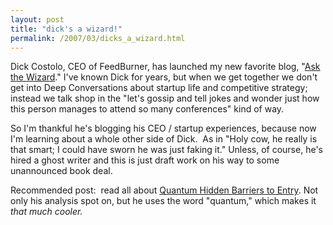 ```yaml
---
layout: post
title: "dick's a wizard!"
permalink: /2007/03/dicks_a_wizard.html
---
```


Dick Costolo, CEO of FeedBurner, has launched my new favorite blog, "[Ask the Wizard](http://www.burningdoor.com/askthewizard/)." I've known Dick for years, but when we get together we don't get into Deep Conversations about startup life and competitive strategy; instead we talk shop in the "let's gossip and tell jokes and wonder just how this person manages to attend so many conferences" kind of way.

So I'm thankful he's blogging his CEO / startup experiences, because now I'm learning about a whole other side of Dick.  As in "Holy cow, he really is that smart; I could have sworn he was just faking it." Unless, of course, he's hired a ghost writer and this is just draft work on his way to some unannounced book deal.

Recommended post:  read all about [Quantum Hidden Barriers to Entry](http://www.burningdoor.com/askthewizard/2007/02/strategic_advantage_part_ii.html). Not only his analysis spot on, but he uses the word "quantum," which makes it _that much cooler._